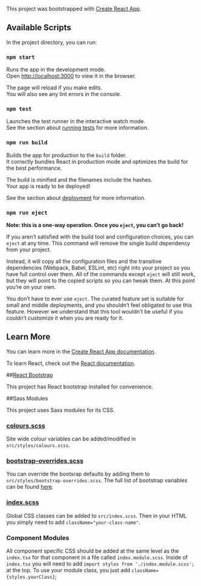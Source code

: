 This project was bootstrapped with [Create React App](https://github.com/facebook/create-react-app).

## Available Scripts

In the project directory, you can run:

### `npm start`

Runs the app in the development mode.<br>
Open [http://localhost:3000](http://localhost:3000) to view it in the browser.

The page will reload if you make edits.<br>
You will also see any lint errors in the console.

### `npm test`

Launches the test runner in the interactive watch mode.<br>
See the section about [running tests](https://facebook.github.io/create-react-app/docs/running-tests) for more information.

### `npm run build`

Builds the app for production to the `build` folder.<br>
It correctly bundles React in production mode and optimizes the build for the best performance.

The build is minified and the filenames include the hashes.<br>
Your app is ready to be deployed!

See the section about [deployment](https://facebook.github.io/create-react-app/docs/deployment) for more information.

### `npm run eject`

**Note: this is a one-way operation. Once you `eject`, you can’t go back!**

If you aren’t satisfied with the build tool and configuration choices, you can `eject` at any time. This command will remove the single build dependency from your project.

Instead, it will copy all the configuration files and the transitive dependencies (Webpack, Babel, ESLint, etc) right into your project so you have full control over them. All of the commands except `eject` will still work, but they will point to the copied scripts so you can tweak them. At this point you’re on your own.

You don’t have to ever use `eject`. The curated feature set is suitable for small and middle deployments, and you shouldn’t feel obligated to use this feature. However we understand that this tool wouldn’t be useful if you couldn’t customize it when you are ready for it.

## Learn More

You can learn more in the [Create React App documentation](https://facebook.github.io/create-react-app/docs/getting-started).

To learn React, check out the [React documentation](https://reactjs.org/).


##[React Bootstrap](https://react-bootstrap.netlify.com/)

This project has React bootstrap installed for convenience.

##Sass Modules

This project uses Sass modules for its CSS.

### [colours.scss](src/styles/colours.scss)

 Site wide colour variables can be added/modified in `src/styles/colours.scss`.

### [bootstrap-overrides.scss](src/styles/bootstrap-overrides.scss)

You can override the bootsrap defaults by adding them to `src/styles/bootstrap-overrides.scss`. The full list of bootstrap variables can be found [here](https://github.com/twbs/bootstrap-sass/blob/master/assets/stylesheets/bootstrap/_variables.scss).

### [index.scss](src/index.scss)

 Global CSS classes can be added to `src/index.scss`. Then in your HTML you simply need to add `className="your-class-name"`.
 
### Component Modules
 
All component specific CSS should be added at the same level as the `index.tsx` for that component in a file called `index.module.scss`. Inside of `index.tsx` you will need to add `import styles from './index.module.scss';` at the top. To use your module class, you just add `className={styles.yourClass}`;

